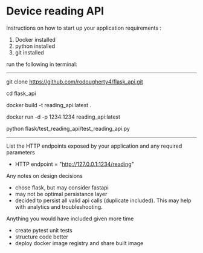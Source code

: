 # Device reading API

Instructions on how to start up your application 
requirements :
1. Docker installed
2. python installed
3. git installed

run the following in terminal:

***

git clone https://github.com/rodougherty4/flask_api.git

cd flask_api

docker build -t reading_api:latest .

docker run -d -p 1234:1234 reading_api:latest

python flask/test_reading_api/test_reading_api.py

***

List the HTTP endpoints exposed by your application and any required parameters
* HTTP endpoint = "http://127.0.0.1:1234/reading"

Any notes on design decisions 
* chose flask, but may consider fastapi
* may not be optimal persistance layer
* decided to persist all valid api calls (duplicate included). This may help with analytics and troubleshooting.

Anything you would have included given more time

* create pytest unit tests
* structure code better
* deploy docker image registry and share built image